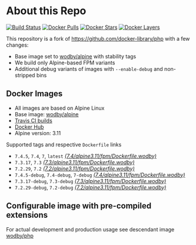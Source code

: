 # About this Repo

[![Build Status](https://travis-ci.org/wodby/base-php.svg?branch=master)](https://travis-ci.org/wodby/base-php)
[![Docker Pulls](https://img.shields.io/docker/pulls/wodby/base-php.svg)](https://hub.docker.com/r/wodby/base-php)
[![Docker Stars](https://img.shields.io/docker/stars/wodby/base-php.svg)](https://hub.docker.com/r/wodby/base-php)
[![Docker Layers](https://images.microbadger.com/badges/image/wodby/base-php.svg)](https://microbadger.com/images/wodby/base-php)

This repository is a fork of https://github.com/docker-library/php with a few changes:

* Base image set to [wodby/alpine](https://github.com/wodby/alpine) with stability tags
* We build only Alpine-based FPM variants
* Additional debug variants of images with `--enable-debug` and non-stripped bins

## Docker Images

* All images are based on Alpine Linux
* Base image: [wodby/alpine](https://github.com/wodby/alpine)
* [Travis CI builds](https://travis-ci.org/wodby/base-php) 
* [Docker Hub](https://hub.docker.com/r/wodby/base-php)
* Alpine version: 3.11

Supported tags and respective `Dockerfile` links

* `7.4.5`, `7.4`, `7`, `latest` [_(7.4/alpine3.11/fpm/Dockerfile.wodby)_]
* `7.3.17`, `7.3` [_(7.3/alpine3.11/fpm/Dockerfile.wodby)_]
* `7.2.29`, `7.2` [_(7.2/alpine3.11/fpm/Dockerfile.wodby)_]
* `7.4.5-debug`, `7.4-debug`, `7-debug` [_(7.4/alpine3.11/fpm/Dockerfile.wodby)_]
* `7.3.17-debug`, `7.3-debug` [_(7.3/alpine3.11/fpm/Dockerfile.wodby)_]
* `7.2.29-debug`, `7.2-debug` [_(7.2/alpine3.11/fpm/Dockerfile.wodby)_]

## Configurable image with pre-compiled extensions

For actual development and production usage see descendant image [wodby/php](https://github.com/wodby/php)

[_(7.4/alpine3.11/fpm/Dockerfile.wodby)_]: https://github.com/wodby/base-php/tree/master/7.4/alpine3.11/fpm/Dockerfile.wodby
[_(7.3/alpine3.11/fpm/Dockerfile.wodby)_]: https://github.com/wodby/base-php/tree/master/7.3/alpine3.11/fpm/Dockerfile.wodby
[_(7.2/alpine3.11/fpm/Dockerfile.wodby)_]: https://github.com/wodby/base-php/tree/master/7.2/alpine3.11/fpm/Dockerfile.wodby
